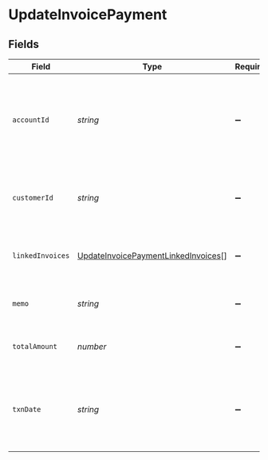 # UpdateInvoicePayment


## Fields

| Field                                                                                                                 | Type                                                                                                                  | Required                                                                                                              | Description                                                                                                           |
| --------------------------------------------------------------------------------------------------------------------- | --------------------------------------------------------------------------------------------------------------------- | --------------------------------------------------------------------------------------------------------------------- | --------------------------------------------------------------------------------------------------------------------- |
| `accountId`                                                                                                           | *string*                                                                                                              | :heavy_minus_sign:                                                                                                    | The Rutter ID of the [Account](/rest/version/accounts) linked to the invoice payment. This should be a bank account.  |
| `customerId`                                                                                                          | *string*                                                                                                              | :heavy_minus_sign:                                                                                                    | The Rutter ID of the [Customer](/rest/version/accounting-customers) linked to the invoice payment.                    |
| `linkedInvoices`                                                                                                      | [UpdateInvoicePaymentLinkedInvoices](../../models/shared/updateinvoicepaymentlinkedinvoices.md)[]                     | :heavy_minus_sign:                                                                                                    | An array of [Invoices](/rest/version/invoices) linked to the invoice payment.                                         |
| `memo`                                                                                                                | *string*                                                                                                              | :heavy_minus_sign:                                                                                                    | The memo of the invoice payment.                                                                                      |
| `totalAmount`                                                                                                         | *number*                                                                                                              | :heavy_minus_sign:                                                                                                    | The total amount on the invoice payment.                                                                              |
| `txnDate`                                                                                                             | *string*                                                                                                              | :heavy_minus_sign:                                                                                                    | The [ISO 8601](https://www.iso.org/iso-8601-date-and-time-format.html) timestamp for when the transaction was logged. |